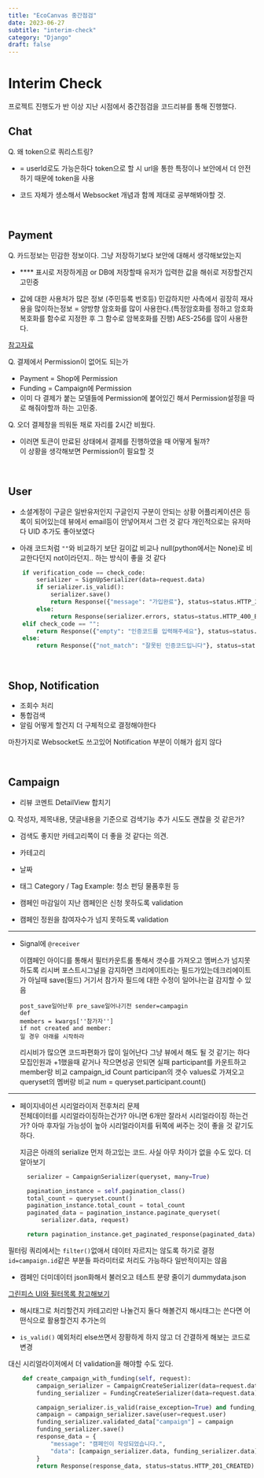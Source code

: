 ```yaml
---
title: "EcoCanvas 중간점검"
date: 2023-06-27
subtitle: "interim-check"
category: "Django"
draft: false
---
```


# Interim Check

프로젝트 진행도가 반 이상 지난 시점에서 중간점검을 코드리뷰를 통해 진행했다.

## Chat

Q. 왜 token으로 쿼리스트링?

- = userId로도 가능은하다 token으로 할 시 url을 통한 특정이나 보안에서 더 안전하기 때문에 token을 사용

- 코드 자체가 생소해서 Websocket 개념과 함께 제대로 공부해봐야할 것.

<br/>

## Payment

Q. 카드정보는 민감한 정보이다. 그냥 저장하기보다 보안에 대해서 생각해보았는지

- \*\*\*\* 표시로 저장하게끔 or DB에 저장할때 유저가 입력한 값을 해쉬로 저장할건지 고민중

- 값에 대한 사용처가 많은 정보 (주민등록 번호등) 민감하지만 사측에서 굉장히 재사용을 많이하는정보
  = 양방향 암호화를 많이 사용한다.(특정암호화를 정하고 암호화 복호화를 함수로 지정한 후 그 함수로 암복호화를 진행)
  AES-256를 많이 사용한다.

[참고자료](https://velog.io/@hwangninaa/%EC%96%91%EB%B0%A9%ED%96%A5-%EC%95%94%ED%98%B8%ED%99%94)

Q. 결제에서 Permission이 없어도 되는가

- Payment = Shop에 Permission
- Funding = Campaign에 Permission
- 이미 다 결제가 붙는 모델들에 Permission에 붙어있긴 해서 Permission설정을 따로 해줘야할까 하는 고민중.

Q. 오더 결제창을 띄워둔 채로 자리를 2시간 비웠다.

- 이러면 토큰이 만료된 상태에서 결제를 진행하였을 때 어떻게 될까?  
  이 상황을 생각해보면 Permission이 필요할 것

<br/>

## User

- 소셜계정이 구글은 일반유저인지 구글인지 구분이 안되는 상황
  어플리케이션은 등록이 되어있는데 뷰에서 email등이 안넣어져서 그런 것 같다
  개인적으로는 유저마다 UID 추가도 좋아보였다

- 아래 코드처럼 `""`와 비교하기 보단 길이값 비교나 null(python에서는 None)로
  비교한다던지 not이라던지.. 하는 방식이 좋을 것 같다

```python
    if verification_code == check_code:
        serializer = SignUpSerializer(data=request.data)
        if serializer.is_valid():
            serializer.save()
            return Response({"message": "가입완료"}, status=status.HTTP_201_CREATED)
        else:
            return Response(serializer.errors, status=status.HTTP_400_BAD_REQUEST)
    elif check_code == "":
        return Response({"empty": "인증코드를 입력해주세요"}, status=status.HTTP_400_BAD_REQUEST)
    else:
        return Response({"not_match": "잘못된 인증코드입니다"}, status=status.HTTP_400_BAD_REQUEST)
```

<br/>

## Shop, Notification

- 조회수 처리
- 통합검색
- 알림 어떻게 할건지 더 구체적으로 결정해야한다

마찬가지로 Websocket도 쓰고있어 Notification 부분이 이해가 쉽지 않다

<br/>

## Campaign

- 리뷰 코멘트 DetailView 합치기

Q. 작성자, 제목내용, 댓글내용을 기준으로 검색기능 추가 시도도 괜찮을 것 같은가?

- 검색도 좋지만 카테고리쪽이 더 좋을 것 같다는 의견.
- 카테고리
- 날짜
- 태그
  Category / Tag Example: 청소 펀딩 물품후원 등

- 캠페인 마감일이 지난 캠페인은 신청 못하도록 validation
- 캠페인 정원을 참여자수가 넘지 못하도록 validation

<hr/>

- Signal에 `@receiver`

  이캠페인 아이디를 통해서 필터카운트롤 통해서 갯수를 가져오고 멤버스가 넘지못하도록
  리시버 포스트시그널을 감지하면 크리에이트라는 필드가있는데크리에이트가 아닐때 save(필드) 거기서 참가자 필드에 대한 수정이 일어나는걸 감지할 수 있음

  ```
  post_save일어난후 pre_save일어나기전 sender=campagin
  def
  members = kwargs[''참가자'']
  if not created and member:
  일 경우 아래를 시작하라
  ```

  리시비가 많으면 코드파편화가 많이 일어난다
  그냥 뷰에서 해도 될 것 같기는 하다
  모집인원과 +1했을때 같거나 작으면성공 안되면 실패
  participant를 카운트하고 member랑 비교
  campaign_id Count participan의 갯수 values로 가져오고
  queryset의 멤버랑 비교
  num = queryset.participant.count()

<hr/>

- 페이지네이션 시리얼라이저 전후처리 문제  
  전체데이터를 시리얼라이징하는건가? 아니면 6개만 잘라서 시리얼라이징 하는건가?
  아마 후자일 가능성이 높아 시리얼라이저를 뒤쪽에 써주는 것이 좋을 것 같기도 하다.

  지금은 아래의 serialize 먼저 하고있는 코드. 사실 아무 차이가 없을 수도 있다. 더 알아보기

  ```python
    serializer = CampaignSerializer(queryset, many=True)

    pagination_instance = self.pagination_class()
    total_count = queryset.count()
    pagination_instance.total_count = total_count
    paginated_data = pagination_instance.paginate_queryset(
        serializer.data, request)

    return pagination_instance.get_paginated_response(paginated_data)
  ```

필터링 쿼리에서는 `filter()`없애서 데이터 자르지는 않도록 하기로 결정
`id=campaign.id`같은 부분들 파라미터로 처리도 가능하다 일반적이지는 않음

- 캠페인 더미데이터 json화해서 불러오고 테스트 분량 줄이기
  dummydata.json

[그린피스 UI와 필터목록 참고해보기](https://www.greenpeace.org/korea/?s=)

- 해시태그로 처리할건지 카테고리만 나눌건지 둘다 해볼건지
  해시태그는 쓴다면 어떤식으로 활용할건지 추가논의

- `is_valid()` 예외처리 else쓰면서 장황하게 하지 않고 더 간결하게 해보는 코드로 변경

대신 시리얼라이저에서 더 validation을 해야할 수도 있다.

```python
    def create_campaign_with_funding(self, request):
        campaign_serializer = CampaignCreateSerializer(data=request.data)
        funding_serializer = FundingCreateSerializer(data=request.data)

        campaign_serializer.is_valid(raise_exception=True) and funding_serializer.is_valid(raise_exception=True)
        campaign = campaign_serializer.save(user=request.user)
        funding_serializer.validated_data["campaign"] = campaign
        funding_serializer.save()
        response_data = {
            "message": "캠페인이 작성되었습니다.",
            "data": [campaign_serializer.data, funding_serializer.data],
        }
        return Response(response_data, status=status.HTTP_201_CREATED)
```
